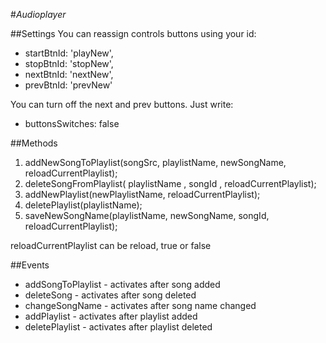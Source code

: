 #_Audioplayer_ 

##Settings
You can reassign controls buttons using your id: <br>
* startBtnId: 'playNew', <br>
* stopBtnId: 'stopNew', <br>
* nextBtnId: 'nextNew', <br>
* prevBtnId: 'prevNew'  <br>

You can turn off the next and prev buttons. Just write: <br>
* buttonsSwitches: false

##Methods

1. addNewSongToPlaylist(songSrc, playlistName, newSongName, reloadCurrentPlaylist);
1. deleteSongFromPlaylist( playlistName , songId , reloadCurrentPlaylist);
1. addNewPlaylist(newPlaylistName, reloadCurrentPlaylist);
1. deletePlaylist(playlistName);
1. saveNewSongName(playlistName, newSongName, songId, reloadCurrentPlaylist);

reloadCurrentPlaylist can be reload, true or false

##Events
* addSongToPlaylist - activates after song added
* deleteSong - activates after song deleted
* changeSongName - activates after song name changed
* addPlaylist - activates after playlist added
* deletePlaylist - activates after playlist deleted